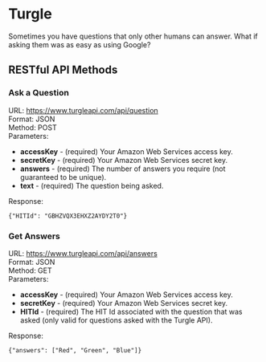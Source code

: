 # Turgle

Sometimes you have questions that only other humans can answer. What if asking them was as easy as using Google?

## RESTful API Methods

### Ask a Question

URL: https://www.turgleapi.com/api/question  
Format: JSON  
Method: POST  
Parameters:

+ **accessKey** - (required) Your Amazon Web Services access key.
+ **secretKey** - (required) Your Amazon Web Services secret key.
+ **answers** - (required) The number of answers you require (not guaranteed to be unique).
+ **text** - (required) The question being asked.

Response:  
```
{"HITId": "GBHZVQX3EHXZ2AYDY2T0"}
```

### Get Answers

URL: https://www.turgleapi.com/api/answers  
Format: JSON  
Method: GET  
Parameters:

+ **accessKey** - (required) Your Amazon Web Services access key.
+ **secretKey** - (required) Your Amazon Web Services secret key.
+ **HITId** - (required) The HIT Id associated with the question that was asked (only valid for questions asked with the Turgle API).

Response:  
```
{"answers": ["Red", "Green", "Blue"]}
```
